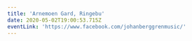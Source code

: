 ```yaml
---
title: 'Arnemoen Gard, Ringebu'
date: 2020-05-02T19:00:53.715Z
eventLink: 'https://www.facebook.com/johanberggrenmusic/'
---
```


